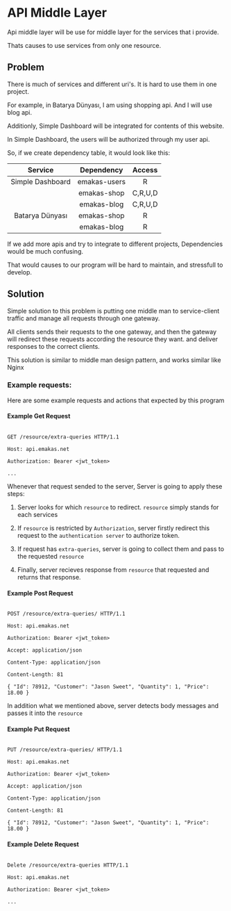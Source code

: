 # API Middle Layer

Api middle layer will be use for middle layer for the services that i provide.

Thats causes to use services from only one resource.

  

## Problem

There is much of services and different uri's. It is hard to use them in one project.

For example, in Batarya Dünyası, I am using shopping api. And I will use blog api.

Additionly, Simple Dashboard will be integrated for contents of this website.

In Simple Dashboard, the users will be authorized through my user api.

So, if we create dependency table, it would look like this:

  
  

|Service|Dependency|Access|
|:-----:|:------------:|:--------:|
|Simple Dashboard|emakas-users|R|
||emakas-shop|C,R,U,D|
||emakas-blog|C,R,U,D|
|Batarya Dünyası|emakas-shop|R|
||emakas-blog|R|

  
  

If we add more apis and try to integrate to different projects, Dependencies would be much confusing.

That would causes to our program will be hard to maintain, and stressfull to develop.

  

## Solution

Simple solution to this problem is putting one middle man to service-client traffic and manage all requests through one gateway.

All clients sends their requests to the one gateway, and then the gateway will redirect these requests according the resource they want. and deliver responses to the correct clients.

This solution is similar to middle man design pattern, and works similar like Nginx

  

### Example requests:

Here are some example requests and actions that expected by this program

#### Example Get Request

```

GET /resource/extra-queries HTTP/1.1

Host: api.emakas.net

Authorization: Bearer <jwt_token>

...

```

Whenever that request sended to the server, Server is going to apply these steps:

1. Server looks for which `resource` to redirect. `resource` simply stands for each services

2. If `resource` is restricted by `Authorization`, server firstly redirect this request to the `authentication server` to authorize token.

3. If request has `extra-queries`, server is going to collect them and pass to the requested `resource`
4. Finally, server recieves response from `resource` that requested and returns that response.

  

#### Example Post Request

```

POST /resource/extra-queries/ HTTP/1.1

Host: api.emakas.net

Authorization: Bearer <jwt_token>

Accept: application/json

Content-Type: application/json

Content-Length: 81

{ "Id": 78912, "Customer": "Jason Sweet", "Quantity": 1, "Price": 18.00 }

```

In addition what we mentioned above, server detects body messages and passes it into the `resource`

#### Example Put Request

```

PUT /resource/extra-queries/ HTTP/1.1

Host: api.emakas.net

Authorization: Bearer <jwt_token>

Accept: application/json

Content-Type: application/json

Content-Length: 81

{ "Id": 78912, "Customer": "Jason Sweet", "Quantity": 1, "Price": 18.00 }

```

#### Example Delete Request

```

Delete /resource/extra-queries HTTP/1.1

Host: api.emakas.net

Authorization: Bearer <jwt_token>

...

```